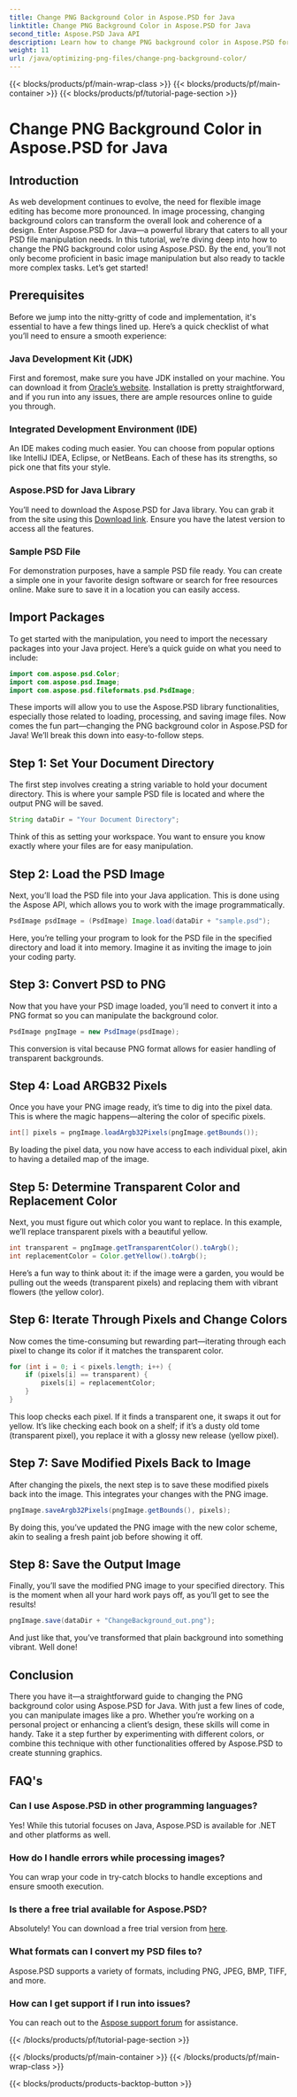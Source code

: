 ```yaml
---
title: Change PNG Background Color in Aspose.PSD for Java
linktitle: Change PNG Background Color in Aspose.PSD for Java
second_title: Aspose.PSD Java API
description: Learn how to change PNG background color in Aspose.PSD for Java with this step-by-step guide. Easy instructions and practical examples included.
weight: 11
url: /java/optimizing-png-files/change-png-background-color/
---
```


{{< blocks/products/pf/main-wrap-class >}}
{{< blocks/products/pf/main-container >}}
{{< blocks/products/pf/tutorial-page-section >}}

# Change PNG Background Color in Aspose.PSD for Java

## Introduction
As web development continues to evolve, the need for flexible image editing has become more pronounced. In image processing, changing background colors can transform the overall look and coherence of a design. Enter Aspose.PSD for Java—a powerful library that caters to all your PSD file manipulation needs. In this tutorial, we’re diving deep into how to change the PNG background color using Aspose.PSD. By the end, you’ll not only become proficient in basic image manipulation but also ready to tackle more complex tasks. Let’s get started!
## Prerequisites
Before we jump into the nitty-gritty of code and implementation, it's essential to have a few things lined up. Here’s a quick checklist of what you’ll need to ensure a smooth experience:
### Java Development Kit (JDK)
First and foremost, make sure you have JDK installed on your machine. You can download it from [Oracle’s website](https://www.oracle.com/java/technologies/javase-downloads.html). Installation is pretty straightforward, and if you run into any issues, there are ample resources online to guide you through.
### Integrated Development Environment (IDE)
An IDE makes coding much easier. You can choose from popular options like IntelliJ IDEA, Eclipse, or NetBeans. Each of these has its strengths, so pick one that fits your style.
### Aspose.PSD for Java Library
You’ll need to download the Aspose.PSD for Java library. You can grab it from the site using this [Download link](https://releases.aspose.com/psd/java/). Ensure you have the latest version to access all the features.
### Sample PSD File
For demonstration purposes, have a sample PSD file ready. You can create a simple one in your favorite design software or search for free resources online. Make sure to save it in a location you can easily access.
## Import Packages
To get started with the manipulation, you need to import the necessary packages into your Java project. Here’s a quick guide on what you need to include:
```java
import com.aspose.psd.Color;
import com.aspose.psd.Image;
import com.aspose.psd.fileformats.psd.PsdImage;
```
These imports will allow you to use the Aspose.PSD library functionalities, especially those related to loading, processing, and saving image files.
Now comes the fun part—changing the PNG background color in Aspose.PSD for Java! We’ll break this down into easy-to-follow steps.
## Step 1: Set Your Document Directory
The first step involves creating a string variable to hold your document directory. This is where your sample PSD file is located and where the output PNG will be saved.
```java
String dataDir = "Your Document Directory";
```
Think of this as setting your workspace. You want to ensure you know exactly where your files are for easy manipulation.
## Step 2: Load the PSD Image
Next, you’ll load the PSD file into your Java application. This is done using the Aspose API, which allows you to work with the image programmatically.
```java
PsdImage psdImage = (PsdImage) Image.load(dataDir + "sample.psd");
```
Here, you’re telling your program to look for the PSD file in the specified directory and load it into memory. Imagine it as inviting the image to join your coding party.
## Step 3: Convert PSD to PNG
Now that you have your PSD image loaded, you’ll need to convert it into a PNG format so you can manipulate the background color.
```java
PsdImage pngImage = new PsdImage(psdImage);
```
This conversion is vital because PNG format allows for easier handling of transparent backgrounds.
## Step 4: Load ARGB32 Pixels
Once you have your PNG image ready, it’s time to dig into the pixel data. This is where the magic happens—altering the color of specific pixels.
```java
int[] pixels = pngImage.loadArgb32Pixels(pngImage.getBounds());
```
By loading the pixel data, you now have access to each individual pixel, akin to having a detailed map of the image.
## Step 5: Determine Transparent Color and Replacement Color
Next, you must figure out which color you want to replace. In this example, we’ll replace transparent pixels with a beautiful yellow.
```java
int transparent = pngImage.getTransparentColor().toArgb();
int replacementColor = Color.getYellow().toArgb();
```
Here’s a fun way to think about it: if the image were a garden, you would be pulling out the weeds (transparent pixels) and replacing them with vibrant flowers (the yellow color).
## Step 6: Iterate Through Pixels and Change Colors
Now comes the time-consuming but rewarding part—iterating through each pixel to change its color if it matches the transparent color.
```java
for (int i = 0; i < pixels.length; i++) {
    if (pixels[i] == transparent) {
        pixels[i] = replacementColor;
    }
}
```
This loop checks each pixel. If it finds a transparent one, it swaps it out for yellow. It’s like checking each book on a shelf; if it’s a dusty old tome (transparent pixel), you replace it with a glossy new release (yellow pixel).
## Step 7: Save Modified Pixels Back to Image
After changing the pixels, the next step is to save these modified pixels back into the image. This integrates your changes with the PNG image.
```java
pngImage.saveArgb32Pixels(pngImage.getBounds(), pixels);
```
By doing this, you’ve updated the PNG image with the new color scheme, akin to sealing a fresh paint job before showing it off.
## Step 8: Save the Output Image
Finally, you’ll save the modified PNG image to your specified directory. This is the moment when all your hard work pays off, as you’ll get to see the results!
```java
pngImage.save(dataDir + "ChangeBackground_out.png");
```
And just like that, you’ve transformed that plain background into something vibrant. Well done!
## Conclusion
There you have it—a straightforward guide to changing the PNG background color using Aspose.PSD for Java. With just a few lines of code, you can manipulate images like a pro. Whether you’re working on a personal project or enhancing a client’s design, these skills will come in handy. Take it a step further by experimenting with different colors, or combine this technique with other functionalities offered by Aspose.PSD to create stunning graphics.
## FAQ's
### Can I use Aspose.PSD in other programming languages?  
Yes! While this tutorial focuses on Java, Aspose.PSD is available for .NET and other platforms as well.
### How do I handle errors while processing images?  
You can wrap your code in try-catch blocks to handle exceptions and ensure smooth execution.
### Is there a free trial available for Aspose.PSD?  
Absolutely! You can download a free trial version from [here](https://releases.aspose.com/).
### What formats can I convert my PSD files to?  
Aspose.PSD supports a variety of formats, including PNG, JPEG, BMP, TIFF, and more.
### How can I get support if I run into issues?  
You can reach out to the [Aspose support forum](https://forum.aspose.com/c/psd/34) for assistance.

{{< /blocks/products/pf/tutorial-page-section >}}

{{< /blocks/products/pf/main-container >}}
{{< /blocks/products/pf/main-wrap-class >}}

{{< blocks/products/products-backtop-button >}}

